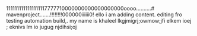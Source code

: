 1111111111111111117777710000000000000000000oooo..........# mavenproject.......!!!!!!!!000000iiiiii0!
ello i am adding content. editing fro testing automation build,.
my name is khaleel
lkgjmigrj;owmow;jfi
elkem ioej ;
eknivs lm io 
jugug
njdihsi;oj

